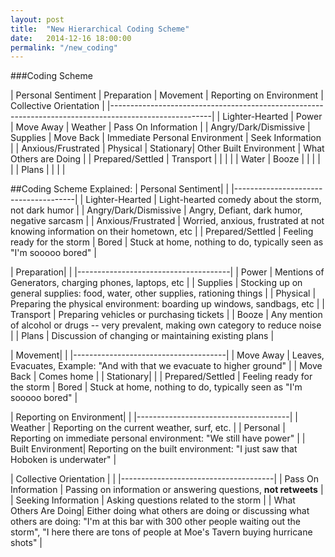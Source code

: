 ```yaml
---
layout: post
title:  "New Hierarchical Coding Scheme"
date:   2014-12-16 18:00:00
permalink: "/new_coding"
---
```


###Coding Scheme
	
| Personal Sentiment    |  Preparation | Movement  | Reporting on Environment  | Collective Orientation | 
|-------------------------------------------------------------------------------------------------------|
| Lighter-Hearted       | Power        | Move Away | Weather                   | Pass On Information    |
| Angry/Dark/Dismissive | Supplies     | Move Back | Immediate Personal Environment | Seek Information  |
| Anxious/Frustrated    | Physical     | Stationary| Other Built Environment   | What Others are Doing  |
| Prepared/Settled      | Transport    |           |                           |                        |
| Water                 | Booze        |           |                           |                        |
|                       | Plans        |           |                           |                        |

##Coding Scheme Explained:
| Personal Sentiment| |
|--------------------------------------|
| Lighter-Hearted | Light-hearted comedy about the storm, not dark humor |
| Angry/Dark/Dismissive | Angry, Defiant, dark humor, negative sarcasm   |
| Anxious/Frustrated    | Worried, anxious, frustrated at not knowing information on their hometown, etc |
| Prepared/Settled      | Feeling ready for the storm
| Bored                 | Stuck at home, nothing to do, typically seen as "I'm sooooo bored" |


| Preparation| |
|--------------------------------------|
| Power                 | Mentions of Generators, charging phones, laptops, etc |
| Supplies              | Stocking up on general supplies: food, water, other supplies, rationing things   |
| Physical              | Preparing the physical environment: boarding up windows, sandbags, etc |
| Transport             | Preparing vehicles or purchasing tickets |
| Booze                 | Any mention of alcohol or drugs -- very prevalent, making own category to reduce noise |
| Plans                 | Discussion of changing or maintaining existing plans |


| Movement| |
|--------------------------------------|
| Move Away | Leaves, Evacuates, Example: "And with that we evacuate to higher ground" |
| Move Back | Comes home  |
| Stationary|  |
| Prepared/Settled      | Feeling ready for the storm
| Bored                 | Stuck at home, nothing to do, typically seen as "I'm sooooo bored" |

| Reporting on Environment| |
|--------------------------------------|
| Weather | Reporting on the current weather, surf, etc. |
| Personal | Reporting on immediate personal environment: "We still have power"  |
| Built Environment| Reporting on the built environment: "I just saw that Hoboken is underwater" |

| Collective Orientation | |
|--------------------------------------|
| Pass On Information | Passing on information or answering questions, **not retweets** |
| Seeking Information | Asking questions related to the storm  |
| What Others Are Doing| Either doing what others are doing or discussing what others are doing: "I'm at this bar with 300 other people waiting out the storm", "I here there are tons of people at Moe's Tavern buying hurricane shots" |
